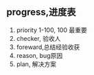 ## progress,进度表
1. priority 1-100, 100 最重要
2. checker, 验收人
3. foreward,总结经验收获
4. reason, bug原因
5. plan, 解决方案
